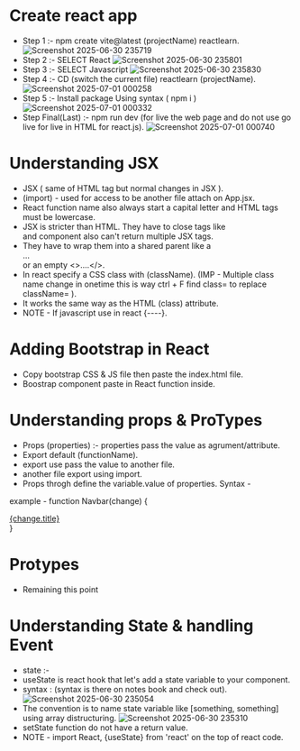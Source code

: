# Create react app 
- Step 1 :- npm create vite@latest (projectName) reactlearn.
 ![Screenshot 2025-06-30 235719](https://github.com/user-attachments/assets/1e7043a0-9c33-4f11-a8ab-65cf8ce4d3ed)
- Step 2 :- SELECT React
 ![Screenshot 2025-06-30 235801](https://github.com/user-attachments/assets/edfae529-4fff-4a15-bf78-047dc795b2d4)
- Step 3 :- SELECT Javascript
![Screenshot 2025-06-30 235830](https://github.com/user-attachments/assets/7fb8f4b2-42ad-41b1-9337-95680969e7d8)
- Step 4 :- CD (switch the current file) reactlearn (projectName).
![Screenshot 2025-07-01 000258](https://github.com/user-attachments/assets/0f5df5f9-8612-46fd-9e3a-6e225cd99e8b)
- Step 5 :- Install package Using syntax ( npm i )
![Screenshot 2025-07-01 000332](https://github.com/user-attachments/assets/a45fe63a-00bd-4203-ac9f-412aa3c238f9)
- Step Final(Last) :- npm run dev (for live the web page and do not use go live for live in HTML for react.js).
![Screenshot 2025-07-01 000740](https://github.com/user-attachments/assets/8eef76f4-d93a-4bf0-9190-4334d88b1415)

# Understanding JSX 
- JSX ( same of HTML tag but normal changes in JSX ).
- (import) - used for access to be another file attach on App.jsx.
- React function name also always start a capital letter and HTML tags must be lowercase.
- JSX is stricter than HTML. They have to close tags like <br/> and component also can't return multiple JSX tags.
- They have to wrap them into a shared parent like a <div> ... </div> or an empty <>....</>.
- In react specify a CSS class with (className). (IMP - Multiple class name change in onetime this is way ctrl + F find class= to replace className= ).
- It works the same way as the HTML (class) attribute.
- NOTE - If javascript use in react {----}.

# Adding Bootstrap in React
- Copy bootstrap CSS & JS file then paste the index.html file.
- Boostrap component paste in React function inside.

# Understanding props & ProTypes
- Props (properties) :- properties pass the value as agrument/attribute.
- Export default (functionName).
- export use pass the value to another file.
- another file export using import.
- Props throgh define the variable.value of properties.
Syntax - <Navbar title="CompanyName" contact="Contact"/>

 example - function Navbar(change) {
             <nav>
             <a className="navbar-brand" href="#">{change.title}</a>
             </nav>
}

# Protypes 
- Remaining this point 

# Understanding State & handling Event
- state :-
- useState is react hook that let's add a state variable to your component.
- syntax : (syntax is there on notes book and check out).
![Screenshot 2025-06-30 235054](https://github.com/user-attachments/assets/c18e763b-f717-488d-8df7-91d9f9f297b9)
- The convention is to name state variable like [something, something] using array distructuring.
![Screenshot 2025-06-30 235310](https://github.com/user-attachments/assets/c85ee9f7-865e-4feb-aa21-b787b64fce6c)
- setState function do not have a return value.
- NOTE - import React, {useState} from 'react' on the top of react code.
